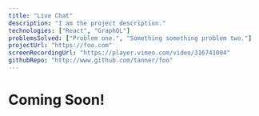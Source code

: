 ```yaml
---
title: "Live Chat"
description: "I am the project description."
technologies: ["React", "GraphQL"]
problemsSolved: ["Problem one.", "Something something problem two."]
projectUrl: "https://foo.com"
screenRecordingUrl: "https://player.vimeo.com/video/316741004"
githubRepo: "http://www.github.com/tanner/foo"
---
```


# Coming Soon!
